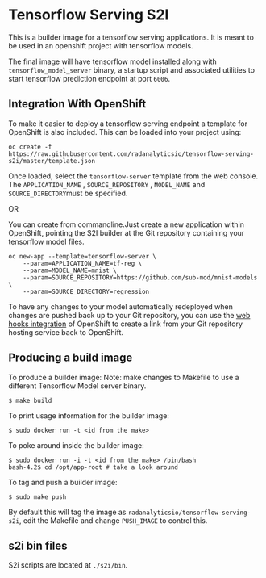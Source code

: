 # Tensorflow Serving S2I #

This is a builder image for a tensorflow serving applications. It is
meant to be used in an openshift project with tensorflow models.

The final image will have tensorflow model installed along with `tensorflow_model_server` binary, a startup script and associated
utilities to start tensorflow prediction endpoint at port `6006`.

## Integration With OpenShift

To make it easier to deploy a tensorflow serving endpoint a template for OpenShift is also included. This can be loaded into your project using:

```
oc create -f https://raw.githubusercontent.com/radanalyticsio/tensorflow-serving-s2i/master/template.json
```

Once loaded, select the ``tensorflow-server`` template from the web console.
The ``APPLICATION_NAME`` , ``SOURCE_REPOSITORY``  , ``MODEL_NAME`` and ``SOURCE_DIRECTORY``must be specified.

OR

You can create from commandline.Just create a new application within OpenShift, pointing the S2I builder at the Git repository containing your tensorflow model files.

```
oc new-app --template=tensorflow-server \
    --param=APPLICATION_NAME=tf-reg \
    --param=MODEL_NAME=mnist \
    --param=SOURCE_REPOSITORY=https://github.com/sub-mod/mnist-models \
    --param=SOURCE_DIRECTORY=regression

```
To have any changes to your model automatically redeployed when changes are pushed back up to your Git repository, you can use the [web hooks integration](https://docs.openshift.com/container-platform/latest/dev_guide/builds.html#webhook-triggers) of OpenShift to create a link from your Git repository hosting service back to OpenShift.

## Producing a build image ##

To produce a builder image: 
Note: make changes to Makefile to use a different Tensorflow Model server binary.

    $ make build

To print usage information for the builder image:

    $ sudo docker run -t <id from the make>

To poke around inside the builder image:

    $ sudo docker run -i -t <id from the make> /bin/bash
    bash-4.2$ cd /opt/app-root # take a look around

To tag and push a builder image:

    $ sudo make push

By default this will tag the image as `radanalyticsio/tensorflow-serving-s2i`,
edit the Makefile and change `PUSH_IMAGE` to control this.

## s2i bin files ##

S2i scripts are located at `./s2i/bin`.

